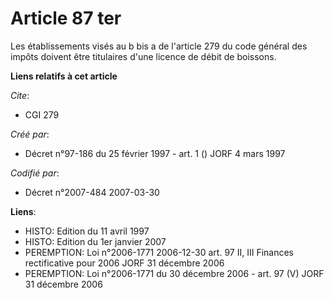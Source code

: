 # Article 87 ter

Les établissements visés au b bis a de l'article 279 du code général des impôts doivent être titulaires d'une licence de
débit de boissons.

**Liens relatifs à cet article**

_Cite_:

  - CGI 279

_Créé par_:

  - Décret n°97-186 du 25 février 1997 - art. 1 () JORF 4 mars 1997

_Codifié par_:

  - Décret n°2007-484 2007-03-30

**Liens**:

  - HISTO: Edition du 11 avril 1997
  - HISTO: Edition du 1er janvier 2007
  - PEREMPTION: Loi n°2006-1771 2006-12-30 art. 97 II, III Finances rectificative pour 2006 JORF 31 décembre 2006
  - PEREMPTION: Loi n°2006-1771 du 30 décembre 2006 - art. 97 (V) JORF 31 décembre 2006
